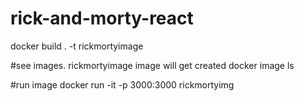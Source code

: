 # rick-and-morty-react

docker build . -t rickmortyimage

#see images. rickmortyimage image will get created
docker image ls


#run image
docker run -it -p 3000:3000 rickmortyimg